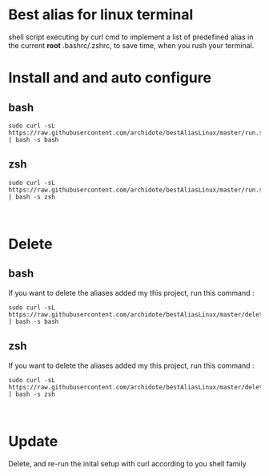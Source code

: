 # Best alias for linux terminal 
shell script executing by curl cmd to implement a list of predefined alias in the current <b>root</b> .bashrc/.zshrc, to save time, when you rush your terminal. 

# Install and and auto configure 

## bash
```
sudo curl -sL https://raw.githubusercontent.com/archidote/bestAliasLinux/master/run.sh | bash -s bash
```
## zsh
```
sudo curl -sL https://raw.githubusercontent.com/archidote/bestAliasLinux/master/run.sh | bash -s zsh
```
<br>

# Delete 
## bash
If you want to delete the aliases added my this project, run this command : 
```
sudo curl -sL https://raw.githubusercontent.com/archidote/bestAliasLinux/master/delete.sh | bash -s bash
```
## zsh
If you want to delete the aliases added my this project, run this command : 
```
sudo curl -sL https://raw.githubusercontent.com/archidote/bestAliasLinux/master/delete.sh | bash -s zsh
```

<br>

# Update 

Delete, and re-run the inital setup with curl according to you shell family 
